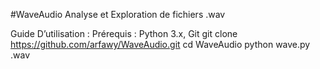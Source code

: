 #WaveAudio
Analyse et Exploration de fichiers .wav

Guide D’utilisation :
Prérequis : Python 3.x, Git
git clone https://github.com/arfawy/WaveAudio.git
cd WaveAudio
python wave.py <filename>.wav
